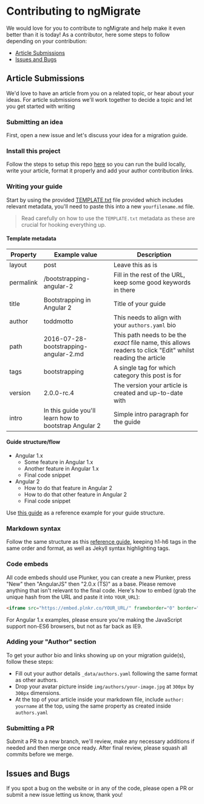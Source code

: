# Contributing to ngMigrate

We would love for you to contribute to ngMigrate and help make it even better than it is
today! As a contributor, here some steps to follow depending on your contribution:

- [Article Submissions](#article-submissions)
- [Issues and Bugs](#issues-and-bugs)

## Article Submissions

We'd love to have an article from you on a related topic, or hear about your ideas. For article submissions we'll work together to decide a topic and let you get started with writing

### Submitting an idea

First, open a new issue and let's discuss your idea for a migration guide.

### Install this project

Follow the steps to setup this repo [here](README.md) so you can run the build locally, write your article, format it properly and add your author contribution links.

### Writing your guide

Start by using the provided [TEMPLATE.txt](TEMPLATE.txt) file provided which includes relevant metadata, you'll need to paste this into a new `yourfilename.md` file.

> Read carefully on how to use the `TEMPLATE.txt` metadata as these are crucial for hooking everything up.

#### Template metadata

| Property  | Example value                                         | Description |
|-----------|-------------------------------------------------------|-------------|
| layout    | post                                                  | Leave this as is |
| permalink | /bootstrapping-angular-2                              | Fill in the rest of the URL, keep some good keywords in there |
| title     | Bootstrapping in Angular 2                            | Title of your guide |
| author    | toddmotto                                             | This needs to align with your `authors.yaml` bio |
| path      | 2016-07-28-bootstrapping-angular-2.md                 | This path needs to be the _exact_ file name, this allows readers to click "Edit" whilst reading the article |
| tags      | bootstrapping                                         | A single tag for which category this post is for |
| version   | 2.0.0-rc.4                                            | The version your article is created and up-to-date with |
| intro     | In this guide you'll learn how to bootstrap Angular 2 | Simple intro paragraph for the guide |

#### Guide structure/flow

* Angular 1.x
    * Some feature in Angular 1.x
    * Another feature in Angular 1.x
    * Final code snippet
* Angular 2
    * How to do that feature in Angular 2
    * How to do that other feature in Angular 2
    * Final code snippet

Use [this guide](http://ngmigrate.telerik.com/from-ng-repeat-to-ng-for) as a reference example for your guide structure.

### Markdown syntax

Follow the same structure as this [reference guide](https://raw.githubusercontent.com/ngmigrate/ngmigrate.github.io/master/_posts/2016-07-18-from-ng-repeat-to-ng-for.md), keeping h1-h6 tags in the same order and format, as well as Jekyll syntax highlighting tags.

### Code embeds

All code embeds should use Plunker, you can create a new Plunker, press "New" then "AngularJS" then "2.0.x (TS)" as a base. Please remove anything that isn't relevant to the final code. Here's how to embed (grab the unique hash from the URL and paste it into `YOUR_URL`):

```html
<iframe src="https://embed.plnkr.co/YOUR_URL/" frameborder="0" border="0" cellspacing="0" cellpadding="0" width="100%" height="250"></iframe>
```

For Angular 1.x examples, please ensure you're making the JavaScript support non-ES6 browsers, but not as far back as IE9.

### Adding your "Author" section

To get your author bio and links showing up on your migration guide(s), follow these steps:

* Fill out your author details `_data/authors.yaml` following the same format as other authors.
* Drop your avatar picture inside `img/authors/your-image.jpg` at `300px` by `300px` dimensions.
* At the top of your article inside your markdown file, include `author: yourname` at the top, using the same property as created inside `authors.yaml`

### Submitting a PR

Submit a PR to a new branch, we'll review, make any necessary additions if needed and then merge once ready. After final review, please squash all commits before we merge.

## Issues and Bugs

If you spot a bug on the website or in any of the code, please open a PR or submit a new issue letting us know, thank you!
